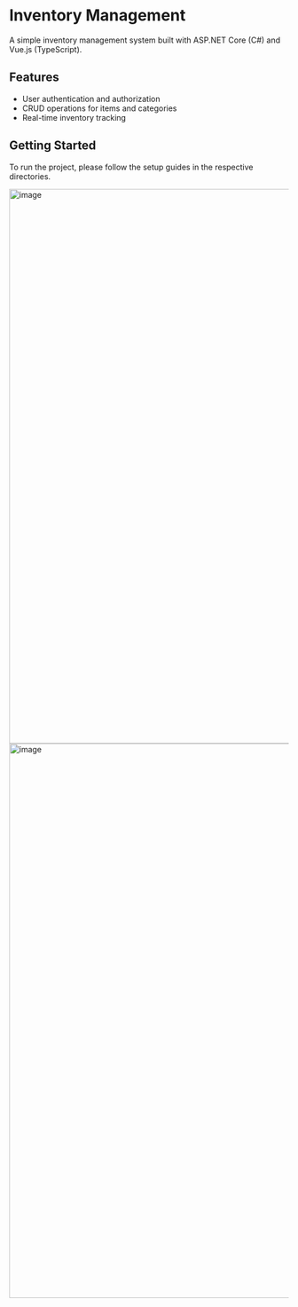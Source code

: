 # Inventory Management

A simple inventory management system built with ASP.NET Core (C#) and Vue.js (TypeScript).

## Features

- User authentication and authorization
- CRUD operations for items and categories
- Real-time inventory tracking

## Getting Started

To run the project, please follow the setup guides in the respective directories.

<img width="1000" alt="image" src="https://github.com/user-attachments/assets/a9885a82-30b4-49bd-b2d0-f41fe70e9073" />
<img width="1000" alt="image" src="https://github.com/user-attachments/assets/4fbfcdb8-de42-40e5-a87d-c7c5972f24d3" />
